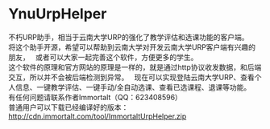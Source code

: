 # YnuUrpHelper
不朽URP助手，相当于云南大学URP的强化了教学评估和选课功能的客户端。  
将这个助手开源，希望可以帮助到云南大学对开发云南大学URP客户端有兴趣的朋友，  
或者可以大家一起完善这个软件，方便更多的学生。  
这个软件的原理和官方网站的原理是一样的，就是通过http协议收发数据，和后端交互，所以并不会被后端检测到异常。  
现在可以实现登陆云南大学URP、查看个人信息、一键教学评估、一键手动/全自动选课、查看已选课程、退课等功能。  
有任何问题请联系作者Immortalt（QQ：623408596）  
普通用户可以下载已经编译好的版本：
http://cdn.immortalt.com/tool/ImmortaltUrpHelper.zip
